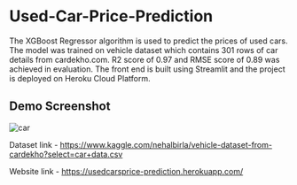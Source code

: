 # Used-Car-Price-Prediction

The XGBoost Regressor algorithm is used to predict the prices of used cars. The model was trained on vehicle dataset which contains 301 rows of car details from cardekho.com. R2 score of 0.97 and RMSE score of 0.89 was achieved in evaluation. The front end is built using Streamlit and the project is deployed on Heroku Cloud Platform.

## Demo Screenshot
![car](https://user-images.githubusercontent.com/37840005/134376345-19d16760-43d5-4126-b653-683587763b42.PNG)


Dataset link - https://www.kaggle.com/nehalbirla/vehicle-dataset-from-cardekho?select=car+data.csv

Website link - https://usedcarsprice-prediction.herokuapp.com/
